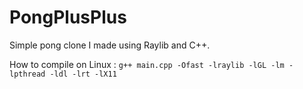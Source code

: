 # PongPlusPlus
Simple pong clone I made using Raylib and C++.

How to compile on Linux :
`g++ main.cpp -Ofast -lraylib -lGL -lm -lpthread -ldl -lrt -lX11`
